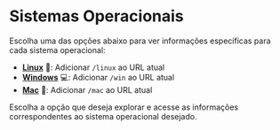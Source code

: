 # Sistemas Operacionais

Escolha uma das opções abaixo para ver informações específicas para cada sistema operacional:

- [**Linux**](./linux) 🐧: Adicionar `/linux` ao URL atual
- [**Windows**](./win) 💻: Adicionar `/win` ao URL atual
- [**Mac**](./mac) 🍏: Adicionar `/mac` ao URL atual

Escolha a opção que deseja explorar e acesse as informações correspondentes ao sistema operacional desejado.
